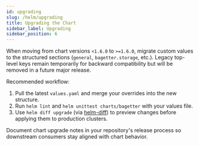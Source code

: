 ```yaml
---
id: upgrading
slug: /helm/upgrading
title: Upgrading the Chart
sidebar_label: Upgrading
sidebar_position: 6
---
```


When moving from chart versions `<1.6.0` to `>=1.6.0`, migrate custom values to the structured sections (`general`, `bagetter.storage`, etc.). Legacy top-level keys remain temporarily for backward compatibility but will be removed in a future major release.

Recommended workflow:

1. Pull the latest `values.yaml` and merge your overrides into the new structure.
2. Run `helm lint` and `helm unittest charts/bagetter` with your values file.
3. Use `helm diff upgrade` (via [helm-diff](https://github.com/databus23/helm-diff)) to preview changes before applying them to production clusters.

Document chart upgrade notes in your repository's release process so downstream consumers stay aligned with chart behavior.
